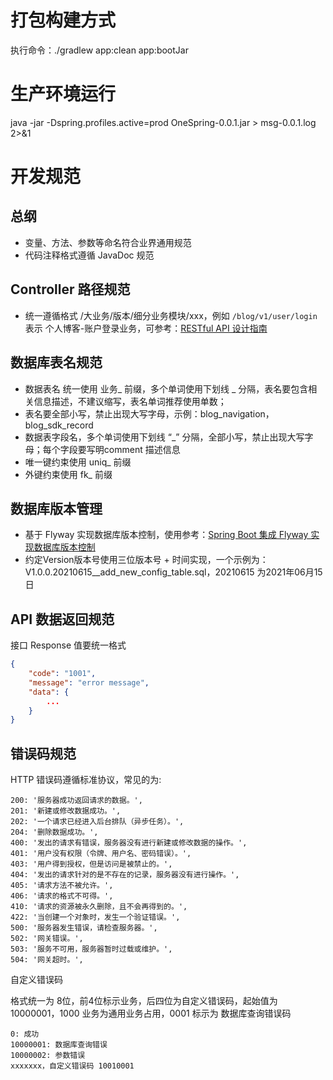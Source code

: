 # 打包构建方式

执行命令：./gradlew app:clean app:bootJar

# 生产环境运行
java -jar -Dspring.profiles.active=prod OneSpring-0.0.1.jar > msg-0.0.1.log 2>&1

# 开发规范

## 总纲

* 变量、方法、参数等命名符合业界通用规范
* 代码注释格式遵循 JavaDoc 规范

## Controller 路径规范

* 统一遵循格式  /大业务/版本/细分业务模块/xxx，例如 `/blog/v1/user/login` 表示 个人博客-账户登录业务，可参考：[RESTful API 设计指南](http://www.ruanyifeng.com/blog/2014/05/restful_api.html)

## 数据库表名规范

* 数据表名 统一使用 业务_ 前缀，多个单词使用下划线 _ 分隔，表名要包含相关信息描述，不建议缩写，表名单词推荐使用单数；
* 表名要全部小写，禁止出现大写字母，示例：blog_navigation，blog_sdk_record
* 数据表字段名，多个单词使用下划线 “_” 分隔，全部小写，禁止出现大写字母；每个字段要写明comment 描述信息
* 唯一键约束使用  uniq_ 前缀
* 外键约束使用 fk_ 前缀

## 数据库版本管理

* 基于 Flyway 实现数据库版本控制，使用参考：[Spring Boot 集成 Flyway 实现数据库版本控制 ](https://www.cnblogs.com/wupeixuan/p/12845156.html)
* 约定Version版本号使用三位版本号 + 时间实现，一个示例为：V1.0.0.20210615__add_new_config_table.sql，20210615 为2021年06月15日

## API 数据返回规范

接口 Response 值要统一格式

```json
{
    "code": "1001",
    "message": "error message",
    "data": {
        ...
    }
}
```

## 错误码规范

HTTP 错误码遵循标准协议，常见的为:

```
200: '服务器成功返回请求的数据。',
201: '新建或修改数据成功。',
202: '一个请求已经进入后台排队（异步任务）。',
204: '删除数据成功。',
400: '发出的请求有错误，服务器没有进行新建或修改数据的操作。',
401: '用户没有权限（令牌、用户名、密码错误）。',
403: '用户得到授权，但是访问是被禁止的。',
404: '发出的请求针对的是不存在的记录，服务器没有进行操作。',
405: '请求方法不被允许。',
406: '请求的格式不可得。',
410: '请求的资源被永久删除，且不会再得到的。',
422: '当创建一个对象时，发生一个验证错误。',
500: '服务器发生错误，请检查服务器。',
502: '网关错误。',
503: '服务不可用，服务器暂时过载或维护。',
504: '网关超时。',
```

自定义错误码

格式统一为 8位，前4位标示业务，后四位为自定义错误码，起始值为 10000001，1000 业务为通用业务占用，0001 标示为 数据库查询错误码

```
0: 成功
10000001: 数据库查询错误
10000002: 参数错误
xxxxxxx，自定义错误码 10010001
```
